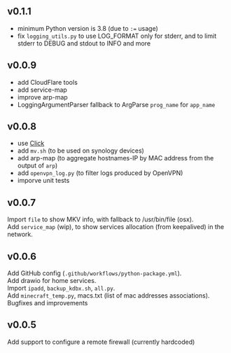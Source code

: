 ## v0.1.1
* minimum Python version is 3.8 (due to `:=` usage)
* fix `logging_utils.py` to use LOG_FORMAT only for stderr, and to limit stderr to DEBUG and stdout to INFO and more
## v0.0.9
* add CloudFlare tools
* add service-map
* improve arp-map
* LoggingArgumentParser fallback to ArgParse `prog_name` for `app_name`
## v0.0.8
* use [Click](https://click.palletsprojects.com)
* add `mv.sh` (to be used on synology devices)
* add arp-map (to aggregate hostnames-IP by MAC address from the output of `arp`)
* add `openvpn_log.py` (to filter logs produced by OpenVPN)
* imporve unit tests
## v0.0.7
Import `file` to show MKV info, with fallback to /usr/bin/file (osx).  
Add `service_map` (wip), to show services allocation (from keepalived) in the network.
## v0.0.6
Add GitHub config (`.github/workflows/python-package.yml`).  
Add drawio for home services.  
Import `ipadd`, `backup_kdbx.sh`, `all.py`.  
Add `minecraft_temp.py`, macs.txt (list of mac addresses associations).  
Bugfixes and improvements
## v0.0.5
Add support to configure a remote firewall (currently hardcoded)
